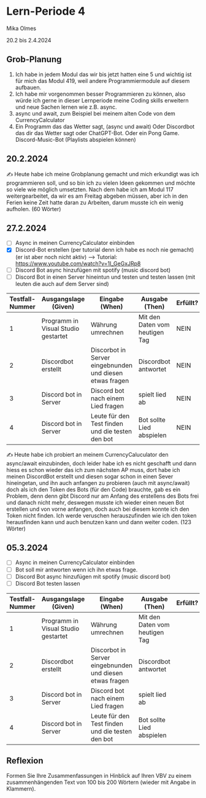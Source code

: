 # Lern-Periode 4

Mika Olmes

20.2 bis 2.4.2024

## Grob-Planung

1. Ich habe in jedem Modul das wir bis jetzt hatten eine 5 und wichtig ist für mich das Modul 419, weil andere Programmiermodule auf diesem aufbauen.
2. Ich habe mir vorgenommen besser Programmieren zu können, also würde ich gerne in dieser Lernperiode meine Coding skills erweitern und neue Sachen lernen wie z.B. async.
3. async und await, zum Beispiel bei meinem alten Code von dem CurrencyCalculator
4. Ein Programm das das Wetter sagt, (async und await) Oder Discordbot das dir das Wetter sagt oder ChatGPT-Bot. Oder ein Pong Game. Discord-Music-Bot (Playlists abspielen können)

## 20.2.2024

✍️ Heute habe ich meine Grobplanung gemacht und mich erkundigt was ich programmieren soll, und so bin ich zu vielen Ideen gekommen und möchte so viele wie möglich umsetzten. Nach dem habe ich am Modul 117 weitergearbeitet, da wir es am Freitag abgeben müssen, aber ich in den Ferien keine Zeit hatte daran zu Arbeiten, darum musste ich ein wenig aufholen. (60 Wörter)

## 27.2.2024

- [ ] Async in meinen CurrencyCalculator einbinden
- [X] Discord-Bot erstellen (per tutorial denn ich habe es noch nie gemacht) (er ist aber noch nicht aktiv) --> Tutorial: https://www.youtube.com/watch?v=1I_GeGxJRp8
- [ ] Discord Bot async hinzufügen mit spotify (music discord bot)
- [ ] Discord Bot in einen Server hineintun und testen und testen lassen (mit leuten die auch auf dem Server sind)

| Testfall-Nummer | Ausgangslage (Given) | Eingabe (When) | Ausgabe (Then) | Erfüllt? |
| --- | --- | --- | --- | --- |
| 1   |   Programm in Visual Studio gestartet  |  Währung umrechnen   |  Mit den Daten vom heutigen Tag   |   NEIN  |
| 2   |  Discordbot erstellt   |  Discorbot in Server eingebnunden und diesen etwas fragen  |  Discordbot antwortet   |   NEIN  |
| 3   | Discord bot in Server    |   Discord bot nach einem Lied fragen  |   spielt lied ab  |   NEIN  |
| 4   | Discord bot in Server    |   Leute für den Test finden und die testen den bot  |   Bot sollte Lied abspielen |  NEIN   |

✍️ Heute habe ich probiert an meinem CurrencyCaluculator den async/await einzubinden, doch leider habe ich es nicht geschafft und dann hiess es schon wieder das ich zum nächsten AP muss, dort habe ich meinen DiscordBot erstellt und diesen sogar schon in einen Sever hineingetan, und ihn auch anfangen zu probieren (auch mit async/await) doch als ich den Token des Bots (für den Code) brauchte, gab es ein Problem, denn denn gibt Discord nur am Anfang des erstellens des Bots frei und danach nicht mehr, deswegen musste ich wieder einen neuen Bot erstellen und von vorne anfangen, doch auch bei diesem konnte ich den Token nicht finden. Ich werde veruschen herauszufinden wie ich den token herausfinden kann und auch benutzen kann und dann weiter coden. (123 Wörter)

## 05.3.2024

- [ ] Async in meinen CurrencyCalculator einbinden
- [ ] Bot soll mir antworten wenn ich ihn etwas frage.
- [ ] Discord Bot async hinzufügen mit spotify (music discord bot)
- [ ] Discord Bot testen lassen

| Testfall-Nummer | Ausgangslage (Given) | Eingabe (When) | Ausgabe (Then) | Erfüllt? |
| --- | --- | --- | --- | --- |
| 1   |   Programm in Visual Studio gestartet  |  Währung umrechnen   |  Mit den Daten vom heutigen Tag   |     |
| 2   |  Discordbot erstellt   |  Discorbot in Server eingebnunden und diesen etwas fragen  |  Discordbot antwortet   |     |
| 3   | Discord bot in Server    |   Discord bot nach einem Lied fragen  |   spielt lied ab  |     |
| 4   | Discord bot in Server    |   Leute für den Test finden und die testen den bot  |   Bot sollte Lied abspielen |     |

## Reflexion

Formen Sie Ihre Zusammenfassungen in Hinblick auf Ihren VBV zu einem zusammenhängenden Text von 100 bis 200 Wörtern (wieder mit Angabe in Klammern).
